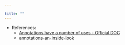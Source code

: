 ```yaml
---

title: "" 
---
```


- References:
    - [Annotations have a number of uses - Official DOC](https://docs.oracle.com/javase/tutorial/java/annotations/index.html)
    - [annotations-an-inside-look](https://blogs.oracle.com/javamagazine/post/annotations-an-inside-look)
